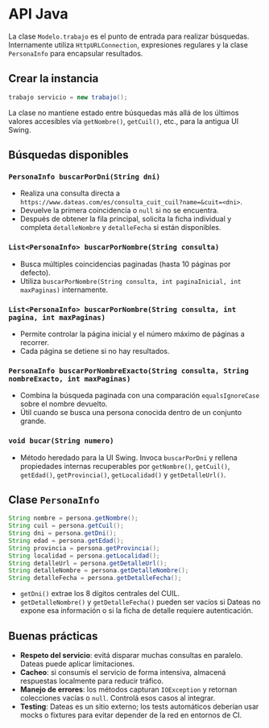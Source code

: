 # API Java

La clase `Modelo.trabajo` es el punto de entrada para realizar búsquedas. Internamente utiliza `HttpURLConnection`, expresiones regulares y la clase `PersonaInfo` para encapsular resultados.

## Crear la instancia

```java
trabajo servicio = new trabajo();
```

La clase no mantiene estado entre búsquedas más allá de los últimos valores accesibles vía `getNombre()`, `getCuil()`, etc., para la antigua UI Swing.

## Búsquedas disponibles

### `PersonaInfo buscarPorDni(String dni)`

- Realiza una consulta directa a `https://www.dateas.com/es/consulta_cuit_cuil?name=&cuit=<dni>`.
- Devuelve la primera coincidencia o `null` si no se encuentra.
- Después de obtener la fila principal, solicita la ficha individual y completa `detalleNombre` y `detalleFecha` si están disponibles.

### `List<PersonaInfo> buscarPorNombre(String consulta)`

- Busca múltiples coincidencias paginadas (hasta 10 páginas por defecto).
- Utiliza `buscarPorNombre(String consulta, int paginaInicial, int maxPaginas)` internamente.

### `List<PersonaInfo> buscarPorNombre(String consulta, int pagina, int maxPaginas)`

- Permite controlar la página inicial y el número máximo de páginas a recorrer.
- Cada página se detiene si no hay resultados.

### `PersonaInfo buscarPorNombreExacto(String consulta, String nombreExacto, int maxPaginas)`

- Combina la búsqueda paginada con una comparación `equalsIgnoreCase` sobre el nombre devuelto.
- Útil cuando se busca una persona conocida dentro de un conjunto grande.

### `void bucar(String numero)`

- Método heredado para la UI Swing. Invoca `buscarPorDni` y rellena propiedades internas recuperables por `getNombre()`, `getCuil()`, `getEdad()`, `getProvincia()`, `getLocalidad()` y `getDetalleUrl()`.

## Clase `PersonaInfo`

```java
String nombre = persona.getNombre();
String cuil = persona.getCuil();
String dni = persona.getDni();
String edad = persona.getEdad();
String provincia = persona.getProvincia();
String localidad = persona.getLocalidad();
String detalleUrl = persona.getDetalleUrl();
String detalleNombre = persona.getDetalleNombre();
String detalleFecha = persona.getDetalleFecha();
```

- `getDni()` extrae los 8 dígitos centrales del CUIL.
- `getDetalleNombre()` y `getDetalleFecha()` pueden ser vacíos si Dateas no expone esa información o si la ficha de detalle requiere autenticación.

## Buenas prácticas

- **Respeto del servicio**: evitá disparar muchas consultas en paralelo. Dateas puede aplicar limitaciones.
- **Cacheo**: si consumís el servicio de forma intensiva, almacená respuestas localmente para reducir tráfico.
- **Manejo de errores**: los métodos capturan `IOException` y retornan colecciones vacías o `null`. Controlá esos casos al integrar.
- **Testing**: Dateas es un sitio externo; los tests automáticos deberían usar mocks o fixtures para evitar depender de la red en entornos de CI.
